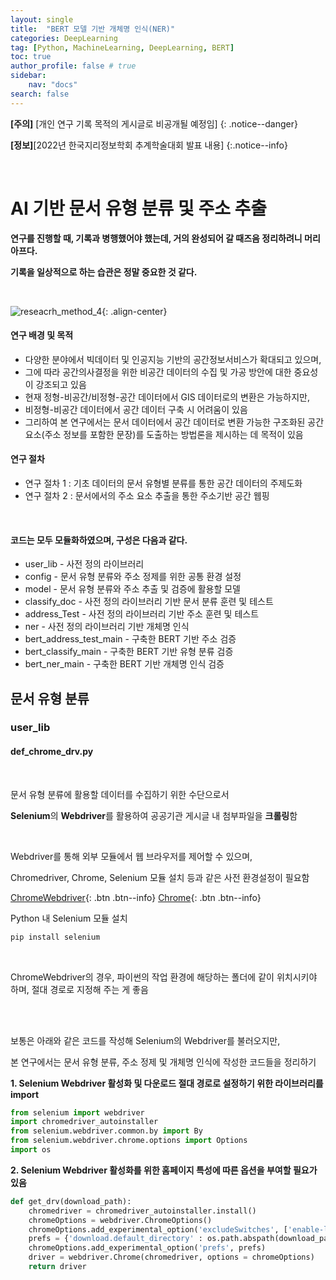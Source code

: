 ```yaml
---
layout: single
title:  "BERT 모델 기반 개체명 인식(NER)"
categories: DeepLearning
tag: [Python, MachineLearning, DeepLearning, BERT]
toc: true
author_profile: false # true
sidebar:
    nav: "docs"
search: false
---
```


**[주의]** [개인 연구 기록 목적의 게시글로 비공개될 예정임]
{: .notice--danger}

**[정보]**[2022년 한국지리정보학회 추계학술대회 발표 내용]
{:.notice--info}

<br>

# AI 기반 문서 유형 분류 및 주소 추출

**연구를 진행할 때, 기록과 병행했어야 했는데, 거의 완성되어 갈 때즈음 정리하려니 머리 아프다.**

**기록을 일상적으로 하는 습관은 정말 중요한 것 같다.**

<br>

![reseacrh_method_4](../images/2022-12-07-second/reseacrh_method_4.png){: .align-center}



<div class = "notice--warning">
<h4>연구 배경 및 목적</h4>
<ul>
    <li>다양한 분야에서 빅데이터 및 인공지능 기반의 공간정보서비스가 확대되고 있으며,</li>
    <li>그에 따라 공간의사결정을 위한 비공간 데이터의 수집 및 가공 방안에 대한 중요성이 강조되고 있음</li>
    <li>현재 정형-비공간/비정형-공간 데이터에서 GIS 데이터로의 변환은 가능하지만,</li>
    <li>비정형-비공간 데이터에서 공간 데이터 구축 시 어려움이 있음</li>
    <li>그리하여 본 연구에서는 문서 데이터에서 공간 데이터로 변환 가능한 구조화된 공간 요소(주소 정보를 포함한 문장)를 도출하는 방법론을 제시하는 데 목적이 있음</li>
</ul>
<h4>연구 절차</h4>
<ul>
    <li>연구 절차 1 : 기초 데이터의 문서 유형별 분류를 통한 공간 데이터의 주제도화</li>
    <li>연구 절차 2 : 문서에서의 주소 요소 추출을 통한 주소기반 공간 웹핑</li>
</ul>
</div>
<br>

<div class = "notice--success">
<h4>코드는 모두 모듈화하였으며, 구성은 다음과 같다.</h4>
<ul>
    <li>user_lib - 사전 정의 라이브러리</li>
    <li>config - 문서 유형 분류와 주소 정제를 위한 공통 환경 설정</li>
    <li>model - 문서 유형 분류와 주소 추출 및 검증에 활용할 모델</li>
    <li>classify_doc - 사전 정의 라이브러리 기반 문서 분류 훈련 및 테스트  </li>
    <li>address_Test - 사전 정의 라이브러리 기반 주소 훈련 및 테스트</li>
    <li>ner - 사전 정의 라이브러리 기반 개체명 인식</li>
    <li>bert_address_test_main - 구축한 BERT 기반 주소 검증</li>
    <li>bert_classify_main - 구축한 BERT 기반 유형 분류 검증</li>
    <li>bert_ner_main - 구축한 BERT 기반 개체명 인식 검증</li>
</ul>
</div>



## 문서 유형 분류

### user_lib

#### def_chrome_drv.py

<br>

문서 유형 분류에 활용할 데이터를 수집하기 위한 수단으로서

**Selenium**의 **Webdriver**를 활용하여 공공기관 게시글 내 첨부파일을 **크롤링**함

<br>

Webdriver를 통해 외부 모듈에서 웹 브라우저를 제어할 수 있으며,

Chromedriver, Chrome, Selenium 모듈 설치 등과 같은 사전 환경설정이 필요함

[ChromeWebdriver](https://chromedriver.chromium.org/downloads){: .btn .btn--info}  [Chrome](https://www.google.co.kr/intl/ko/chrome/){: .btn .btn--info}

Python 내 Selenium 모듈 설치

```python
pip install selenium
```

<br>



ChromeWebdriver의 경우, 파이썬의 작업 환경에 해당하는 폴더에 같이 위치시키야 하며, 절대 경로로 지정해 주는 게 좋음

<br>

<br>

보통은 아래와 같은 코드를 작성해 Selenium의 Webdriver를 불러오지만,

본 연구에서는 문서 유형 분류, 주소 정제 및 개체명 인식에 작성한 코드들을 정리하기 



**1. Selenium Webdriver 활성화 및 다운로드 절대 경로로 설정하기 위한 라이브러리를 import**

```python
from selenium import webdriver
import chromedriver_autoinstaller
from selenium.webdriver.common.by import By
from selenium.webdriver.chrome.options import Options
import os
```

**2. Selenium Webdriver 활성화를 위한 홈페이지 특성에 따른 옵션을 부여할 필요가 있음**

```python
def get_drv(download_path):
    chromedriver = chromedriver_autoinstaller.install()
    chromeOptions = webdriver.ChromeOptions()
    chromeOptions.add_experimental_option('excludeSwitches', ['enable-logging'])
    prefs = {'download.default_directory' : os.path.abspath(download_path)}
    chromeOptions.add_experimental_option('prefs', prefs)
    driver = webdriver.Chrome(chromedriver, options = chromeOptions)    
    return driver
```



